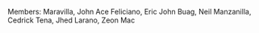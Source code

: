Members:
Maravilla, John Ace
Feliciano, Eric John
Buag, Neil
Manzanilla, Cedrick
Tena, Jhed
Larano, Zeon Mac
